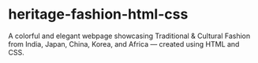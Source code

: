 # heritage-fashion-html-css
A colorful and elegant webpage showcasing Traditional &amp; Cultural Fashion from India, Japan, China, Korea, and Africa — created using HTML and CSS.
